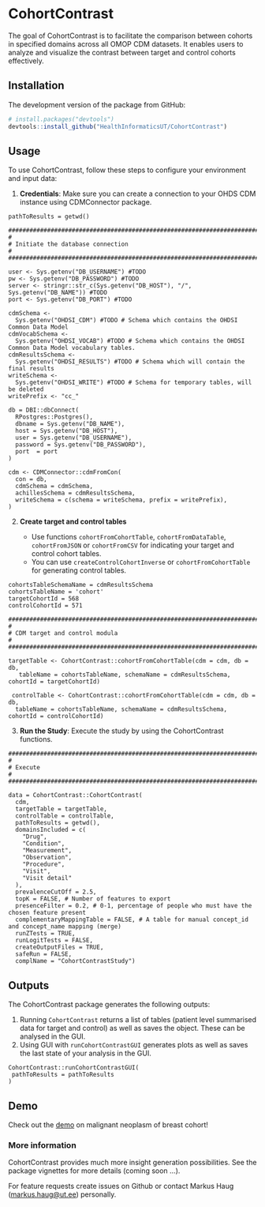 
<!-- README.md is generated from README.Rmd. Please edit that file -->

# CohortContrast

The goal of CohortContrast is to facilitate the comparison between
cohorts in specified domains across all OMOP CDM datasets. It enables
users to analyze and visualize the contrast between target and control
cohorts effectively.

## Installation

The development version of the package from GitHub:

``` r
# install.packages("devtools")
devtools::install_github("HealthInformaticsUT/CohortContrast")
```

## Usage

To use CohortContrast, follow these steps to configure your environment
and input data:

1.  **Credentials**: Make sure you can create a connection to your OHDS
    CDM instance using CDMConnector package.
    
<!-- -->

    pathToResults = getwd()

    ################################################################################
    #
    # Initiate the database connection
    #
    #################################################################################

    user <- Sys.getenv("DB_USERNAME") #TODO
    pw <- Sys.getenv("DB_PASSWORD") #TODO
    server <- stringr::str_c(Sys.getenv("DB_HOST"), "/", Sys.getenv("DB_NAME")) #TODO
    port <- Sys.getenv("DB_PORT") #TODO

    cdmSchema <-
      Sys.getenv("OHDSI_CDM") #TODO # Schema which contains the OHDSI Common Data Model
    cdmVocabSchema <-
      Sys.getenv("OHDSI_VOCAB") #TODO # Schema which contains the OHDSI Common Data Model vocabulary tables.
    cdmResultsSchema <-
      Sys.getenv("OHDSI_RESULTS") #TODO # Schema which will contain the final results
    writeSchema <-
      Sys.getenv("OHDSI_WRITE") #TODO # Schema for temporary tables, will be deleted
    writePrefix <- "cc_"
    
    db = DBI::dbConnect(
      RPostgres::Postgres(),
      dbname = Sys.getenv("DB_NAME"),
      host = Sys.getenv("DB_HOST"),
      user = Sys.getenv("DB_USERNAME"),
      password = Sys.getenv("DB_PASSWORD"),
      port  = port
    )

    cdm <- CDMConnector::cdmFromCon(
      con = db,
      cdmSchema = cdmSchema,
      achillesSchema = cdmResultsSchema,
      writeSchema = c(schema = writeSchema, prefix = writePrefix),
    )

2.  **Create target and control tables**

    - Use functions `cohortFromCohortTable`, `cohortFromDataTable`,
      `cohortFromJSON` or `cohortFromCSV` for indicating your target and
      control cohort tables.
    - You can use `createControlCohortInverse` or
      `cohortFromCohortTable` for generating control tables.
      
<!-- -->

    cohortsTableSchemaName = cdmResultsSchema
    cohortsTableName = 'cohort'
    targetCohortId = 568
    controlCohortId = 571

    ################################################################################
    #
    # CDM target and control modula
    #
    ################################################################################

    targetTable <- CohortContrast::cohortFromCohortTable(cdm = cdm, db = db,
       tableName = cohortsTableName, schemaName = cdmResultsSchema, cohortId = targetCohortId)
       
     controlTable <- CohortContrast::cohortFromCohortTable(cdm = cdm, db = db,
      tableName = cohortsTableName, schemaName = cdmResultsSchema, cohortId = controlCohortId)

3.  **Run the Study**: Execute the study by using the CohortContrast
    functions.

<!-- -->

    ################################################################################
    #
    # Execute
    #
    ################################################################################

    data = CohortContrast::CohortContrast(
      cdm,
      targetTable = targetTable,
      controlTable = controlTable,
      pathToResults = getwd(),
      domainsIncluded = c(
        "Drug",
        "Condition",
        "Measurement",
        "Observation",
        "Procedure",
        "Visit",
        "Visit detail"
      ),
      prevalenceCutOff = 2.5,
      topK = FALSE, # Number of features to export
      presenceFilter = 0.2, # 0-1, percentage of people who must have the chosen feature present
      complementaryMappingTable = FALSE, # A table for manual concept_id and concept_name mapping (merge)
      runZTests = TRUE,
      runLogitTests = FALSE,
      createOutputFiles = TRUE,
      safeRun = FALSE,
      complName = "CohortContrastStudy")

## Outputs

The CohortContrast package generates the following outputs:

1.  Running `CohortContrast` returns a list of tables (patient level
    summarised data for target and control) as well as saves the object.
    These can be analysed in the GUI.
2.  Using GUI with `runCohortContrastGUI` generates plots as well as
    saves the last state of your analysis in the GUI.

<!-- -->    

    CohortContrast::runCohortContrastGUI(
     pathToResults = pathToResults
    )

## Demo

Check out the
[demo](https://drive.google.com/file/d/1GqoSYIljBB79J8LXBup8Q7T6lkUWEiUp/view?usp=sharing)
on malignant neoplasm of breast cohort!

### More information

CohortContrast provides much more insight generation possibilities. See
the package vignettes for more details (coming soon …).

For feature requests create issues on Github or contact Markus Haug
(<markus.haug@ut.ee>) personally.
